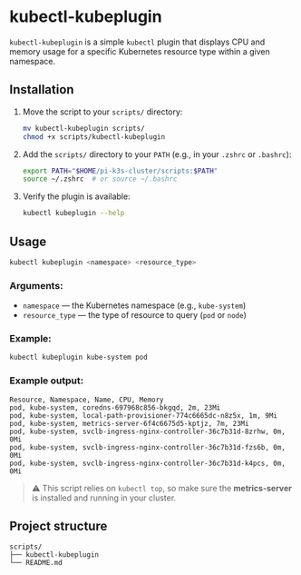 # kubectl-kubeplugin

`kubectl-kubeplugin` is a simple `kubectl` plugin that displays CPU and memory usage for a specific Kubernetes resource type within a given namespace.

## Installation

1. Move the script to your `scripts/` directory:
    ```bash
    mv kubectl-kubeplugin scripts/
    chmod +x scripts/kubectl-kubeplugin
    ```

2. Add the `scripts/` directory to your `PATH` (e.g., in your `.zshrc` or `.bashrc`):
    ```bash
    export PATH="$HOME/pi-k3s-cluster/scripts:$PATH"
    source ~/.zshrc  # or source ~/.bashrc
    ```

3. Verify the plugin is available:
    ```bash
    kubectl kubeplugin --help
    ```

## Usage

```bash
kubectl kubeplugin <namespace> <resource_type>
```

### Arguments:
- `namespace` — the Kubernetes namespace (e.g., `kube-system`)
- `resource_type` — the type of resource to query (`pod` or `node`)

### Example:
```bash
kubectl kubeplugin kube-system pod
```

### Example output:
```
Resource, Namespace, Name, CPU, Memory
pod, kube-system, coredns-697968c856-bkgqd, 2m, 23Mi
pod, kube-system, local-path-provisioner-774c6665dc-n8z5x, 1m, 9Mi
pod, kube-system, metrics-server-6f4c6675d5-kptjz, 7m, 23Mi
pod, kube-system, svclb-ingress-nginx-controller-36c7b31d-8zrhw, 0m, 0Mi
pod, kube-system, svclb-ingress-nginx-controller-36c7b31d-fzs6b, 0m, 0Mi
pod, kube-system, svclb-ingress-nginx-controller-36c7b31d-k4pcs, 0m, 0Mi
```

> ⚠️ This script relies on `kubectl top`, so make sure the **metrics-server** is installed and running in your cluster.

## Project structure

```
scripts/
├── kubectl-kubeplugin
└── README.md
```